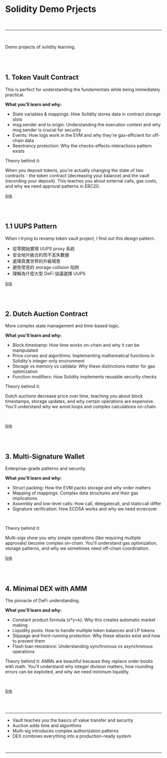 # Solidity Demo Prjects

<br>

---

<br>

Demo projects of solidity learning.

<br>
<br>

## 1. Token Vault Contract

This is perfect for understanding the fundamentals while being immediately practical.


**What you'll learn and why:**

* State variables & mappings: How Solidity stores data in contract storage slots
* msg.sender and tx.origin: Understanding the execution context and why msg.sender is crucial for security
* Events: How logs work in the EVM and why they're gas-efficient for off-chain data
* Reentrancy protection: Why the checks-effects-interactions pattern exists

Theory behind it:

When you deposit tokens, you're actually changing the state of two contracts - the token contract (decreasing your balance) and the vault (recording your deposit). This teaches you about external calls, gas costs, and why we need approval patterns in ERC20.

[link](token_vault)

<br>
<br>

## 1.1 UUPS Pattern

When I trying to revamp token vault project, I find out this design pattern.

* 從零開始實現 UUPS proxy 系統
* 安全地升級合約而不丟失數據
* 處理真實世界的升級場景
* 避免常見的 storage collision 陷阱
* 理解為什麼大型 DeFi 協議選擇 UUPS

[link](UUPS)

<br>
<br>


## 2. Dutch Auction Contract

More complex state management and time-based logic.

**What you'll learn and why:**

* Block.timestamp: How time works on-chain and why it can be manipulated
* Price curves and algorithms: Implementing mathematical functions in Solidity's integer-only environment
* Storage vs memory vs calldata: Why these distinctions matter for gas optimization
* Function modifiers: How Solidity implements reusable security checks

Theory behind it:

Dutch auctions decrease price over time, teaching you about block timestamps, storage updates, and why certain operations are expensive. You'll understand why we avoid loops and complex calculations on-chain.

<br>

[link](dutch_auction)

<br>
<br>

## 3. Multi-Signature Wallet
   
Enterprise-grade patterns and security.

**What you'll learn and why:**

* Struct packing: How the EVM packs storage and why order matters
* Mapping of mappings: Complex data structures and their gas implications
* Assembly and low-level calls: How call, delegatecall, and staticcall differ
* Signature verification: How ECDSA works and why we need ecrecover

<br>

Theory behind it:

Multi-sigs show you why simple operations (like requiring multiple approvals) become complex on-chain. You'll understand gas optimization, storage patterns, and why we sometimes need off-chain coordination.

[link](multi_sign_wallet)

<br>
<br>

## 4. Minimal DEX with AMM

The pinnacle of DeFi understanding.

**What you'll learn and why:**

* Constant product formula (x*y=k): Why this creates automatic market making
* Liquidity pools: How to handle multiple token balances and LP tokens
* Slippage and front-running protection: Why these attacks exist and how to prevent them
* Flash loan resistance: Understanding synchronous vs asynchronous operations

Theory behind it:
AMMs are beautiful because they replace order books with math. You'll understand why integer division matters, how rounding errors can be exploited, and why we need minimum liquidity.

<br>

[link](amm_dex)

<br>
<br>

---

* Vault teaches you the basics of value transfer and security
* Auction adds time and algorithms
* Multi-sig introduces complex authorization patterns
* DEX combines everything into a production-ready system

<br>

---

<br>
